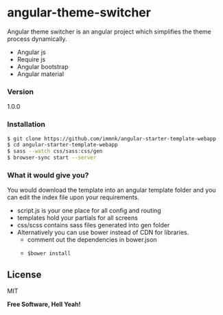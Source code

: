 # angular-theme-switcher

Angular theme switcher is an angular project which simplifies the theme process dynamically.

  - Angular js
  - Require js
  - Angular bootstrap
  - Angular material

### Version
1.0.0

### Installation

```sh
$ git clone https://github.com/immnk/angular-starter-template-webapp
$ cd angular-starter-template-webapp
$ sass --watch css/sass:css/gen 
$ browser-sync start --server
```

### What it would give you?
You would download the template into an angular template folder and you can edit the index file upon your requirements.

* script.js is your one place for all config and routing
* templates hold your partials for all screens
* css/scss contains sass files generated into gen folder
* Alternatively you can use bower instead of CDN for libraries.
	* comment out the dependencies in bower.json
	*     $bower install



License
----

MIT


**Free Software, Hell Yeah!**